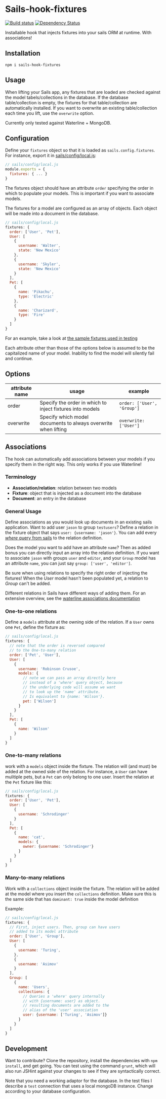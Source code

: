 # Sails-hook-fixtures
[![Build status][travis-image]][travis-url]
[![Dependency Status][daviddm-image]][daviddm-url]

Installable hook that injects fixtures into your sails ORM at runtime. With associations!

## Installation
`npm i sails-hook-fixtures`

## Usage
When lifting your Sails app, any fixtures that are loaded are checked against the model tabels/collections in the database. If the database table/collection is empty, the fixtures for that table/collection are automatically installed. If you want to overwrite an existing table/collection each time you lift, use the `overwrite` option.

Currently only tested against Waterline + MongoDB.

## Configuration
Define your `fixtures` object so that it is loaded as `sails.config.fixtures`. For instance, export it in [sails/config/local.js](http://sailsjs.org/#!/documentation/anatomy/myApp/config/local.js.html):

```javascript
// sails/config/local.js
module.exports = {
  fixtures: { ... }
}
```

The fixtures object should have an attribute `order` specifying the order in which to populate your models. This is important if you want to associate models.

The fixtures for a model are configured as an array of objects. Each object will be made into a document in the database.

```javascript
// sails/config/local.js
fixtures: {
  order: ['User', 'Pet'],
  User: [
    {
      username: 'Walter',
      state: 'New Mexico'
    },
    {
      username: 'Skyler',
      state: 'New Mexico'
    }
  ],
  Pet: [
    {
      name: 'Pikachu',
      type: 'Electric'
    },
    {
      name: 'Charizard',
      type: 'Fire'
    }
  ]
}
```

For an example, take a look at [the sample fixtures used in testing](https://github.com/arryon/sails-hook-fixtures/blob/master/test/helpers/fixtures.js)

Each attribute other than those of the options below is assumed to be the capitalized name of your model. Inability to find the model will silently fail and continue.

## Options
| attribute name      | usage                                                          | example                    |
|-----------|----------------------------------------------------------------|----------------------------|
| order     | Specify the order in which to inject fixtures into models      | `order: ['User', 'Group']` |
| overwrite | Specify which model documents to always overwrite when lifting | `overwrite: ['User']`      |

## Associations
The hook can automatically add associations between your models if you specify them in the right way. This only works if you use Waterline!

### Terminology
* **Association/relation**: relation between two models
* **Fixture**: object that is injected as a document into the database
* **Document**: an entry in the database

### General Usage
Define associations as you would look up documents in an existing sails application. Want to add user `jason` to group `testusers`? Define a relation in the fixture object that says `user: {username: 'jason'}`. You can add every [*where* query from sails](http://sailsjs.org/#!/documentation/concepts/ORM/Querylanguage.html) to the relation definition.

Does the model you want to add have an attribute `name`? Then as added bonus you can directly input an array into the relation definition. If you want to associate `jason` with groups `user` and `editor`, and your `Group` model has an attribute `name`, you can just say `group: ['user', 'editor']`.

Be sure when using relations to specify the right order of injecting the fixtures! When the *User* model hasn't been populated yet, a relation to *Group* can't be added.

Different relations in Sails have different ways of adding them. For an extensive overview, see the [waterline associations documentation](https://github.com/balderdashy/waterline-docs/blob/master/associations.md)

### One-to-one relations
Define a `models` attribute at the owning side of the relation. If a `User` owns one `Pet`, define the fixture as:

```javascript
// sails/config/local.js
fixtures: {
  // note that the order is reversed compared
  // to the One-to-many relation
  order: ['Pet', 'User'],
  User: [
    {
      username: 'Robinson Crusoe',
      models: {
        // note we can pass an array directly here
        // instead of a 'where' query object, because
        // the underlying code will assume we want
        // to look up the 'name' attribute.
        // Is equivalent to {name: 'Wilson'}.
        pet: ['Wilson']
      }
    }
  ],
  Pet: [
    {
      name: 'Wilson'
    }
  ]
}
```

### One-to-many relations
work with a `models` object inside the fixture. The relation will (and must) be added at the owned side of the relation. For instance, a `User` can have mulitiple pets, but a `Pet` can only belong to one user. Insert the relation at the `Pet` fixture like this:

```javascript
// sails/config/local.js
fixtures: {
  order: ['User', 'Pet'],
  User: [
    {
      username: 'Schrodinger'
    }
  ],
  Pet: [
    {
      name: 'cat',
      models: {
        owner: {username: 'Schrodinger'}
      }
    }
  ]
}
```

### Many-to-many relations
Work with a `collections` object inside the fixture. The relation will be added at the model where you insert the `collections` definition. Make sure this is the same side that has `dominant: true` inside the model definition

Example:
```javascript
// sails/config/local.js
fixtures: {
  // First, inject users. Then, group can have users
  // added to its model attribute
  order: ['User', 'Group'],
  User: [
    {
      username: 'Turing',
    },
    {
      username: 'Asimov'
    }
  ],
  Group: [
    {
      name: 'Users',
      collections: {
        // Queries a 'where' query internally
        // with {username: user} as object.
        // resulting documents are added to the
        // alias of the 'user' association
        user: {username: ['Turing', 'Asimov']}
      }
    }
  ]
}
```

## Development
Want to contribute? Clone the repository, install the dependencies with `npm install`, and get going. You can test using the command `grunt`, which will also run JSHint against your changes to see if they are syntactically correct.

Note that you need a working adaptor for the database. In the test files I describe a `test` connection that uses a local mongoDB instance. Change according to your database configuration.

[travis-image]: https://travis-ci.org/arryon/sails-hook-fixtures.svg?branch=master
[travis-url]: https://travis-ci.org/arryon/sails-hook-fixtures
[daviddm-image]: https://david-dm.org/arryon/sails-hook-fixtures.svg
[daviddm-url]: https://david-dm.org/arryon/sails-hook-fixtures
